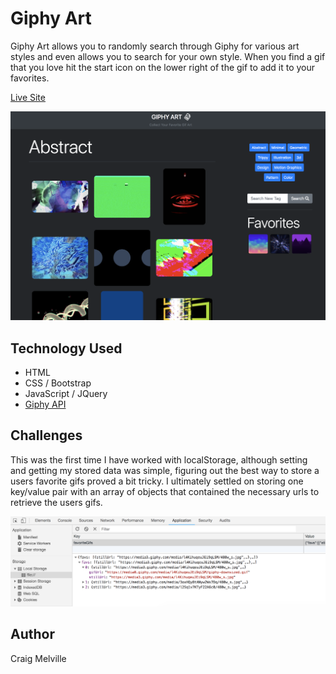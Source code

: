 # Giphy Art

Giphy Art allows you to randomly search through Giphy for various art styles and even allows you to search for your own style. When you find a gif that you love hit the start icon on the lower right of the gif to add it to your favorites.

[Live Site](https://acekreations.github.io/Giphy-Art/)

![](assets/images/screenshot.png)


## Technology Used

- HTML
- CSS / Bootstrap
- JavaScript / JQuery
- [Giphy API](https://developers.giphy.com/)


## Challenges

This was the first time I have worked with localStorage, although setting and getting my stored data was simple, figuring out the best way to store a users favorite gifs proved a bit tricky. I ultimately settled on storing one key/value pair with an array of objects that contained the necessary urls to retrieve the users gifs.

![](assets/images/obj-screenshot.png)

## Author
Craig Melville
